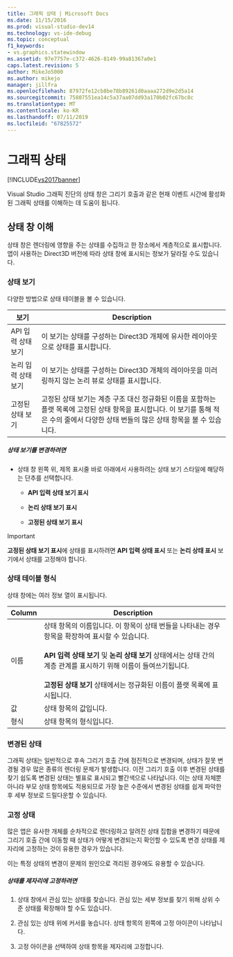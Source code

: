 ```yaml
---
title: 그래픽 상태 | Microsoft Docs
ms.date: 11/15/2016
ms.prod: visual-studio-dev14
ms.technology: vs-ide-debug
ms.topic: conceptual
f1_keywords:
- vs.graphics.statewindow
ms.assetid: 97e7757e-c372-4626-8149-99a81367a0e1
caps.latest.revision: 5
author: MikeJo5000
ms.author: mikejo
manager: jillfra
ms.openlocfilehash: 87972fe12cb8be78b89261d0aaaa272d9e2d5a14
ms.sourcegitcommit: 75807551ea14c5a37aa07dd93a170b02fc67bc8c
ms.translationtype: MT
ms.contentlocale: ko-KR
ms.lasthandoff: 07/11/2019
ms.locfileid: "67825572"
---
```

# <a name="graphics-state"></a>그래픽 상태
[!INCLUDE[vs2017banner](../includes/vs2017banner.md)]

Visual Studio 그래픽 진단의 상태 창은 그리기 호출과 같은 현재 이벤트 시간에 활성화된 그래픽 상태를 이해하는 데 도움이 됩니다.  
  
## <a name="understanding-the-state-window"></a>상태 창 이해  
 상태 창은 렌더링에 영향을 주는 상태를 수집하고 한 장소에서 계층적으로 표시합니다. 앱이 사용하는 Direct3D 버전에 따라 상태 창에 표시되는 정보가 달라질 수도 있습니다.  
  
### <a name="state-views"></a>상태 보기  
 다양한 방법으로 상태 테이블을 볼 수 있습니다.  
  
|보기|Description|  
|----------|-----------------|  
|API 입력 상태 보기|이 보기는 상태를 구성하는 Direct3D 개체에 유사한 레이아웃으로 상태를 표시합니다.|  
|논리 입력 상태 보기|이 보기는 상태를 구성하는 Direct3D 개체의 레이아웃을 미러링하지 않는 논리 뷰로 상태를 표시합니다.|  
|고정된 상태 보기|고정된 상태 보기는 계층 구조 대신 정규화된 이름을 포함하는 플랫 목록에 고정된 상태 항목을 표시합니다. 이 보기를 통해 적은 수의 줄에서 다양한 상태 번들의 많은 상태 항목을 볼 수 있습니다.|  
  
##### <a name="to-change-the-state-view"></a>상태 보기를 변경하려면  
  
- 상태 창 왼쪽 위, 제목 표시줄 바로 아래에서 사용하려는 상태 보기 스타일에 해당하는 단추를 선택합니다.  

  - **API 입력 상태 보기 표시**  

  - **논리 상태 보기 표시**  

  - **고정된 상태 보기 표시**  
  
> [!IMPORTANT]
> **고정된 상태 보기 표시**에 상태를 표시하려면 **API 입력 상태 표시** 또는 **논리 상태 표시** 보기에서 상태를 고정해야 합니다.  
  
### <a name="state-table-format"></a>상태 테이블 형식  
 상태 창에는 여러 정보 열이 표시됩니다.  
  
|Column|Description|  
|------------|-----------------|  
|이름|상태 항목의 이름입니다. 이 항목이 상태 번들을 나타내는 경우 항목을 확장하여 표시할 수 있습니다.<br /><br /> **API 입력 상태 보기** 및 **논리 상태 보기** 상태에서는 상태 간의 계층 관계를 표시하기 위해 이름이 들여쓰기됩니다.<br /><br /> **고정된 상태 보기** 상태에서는 정규화된 이름이 플랫 목록에 표시됩니다.|  
|값|상태 항목의 값입니다.|  
|형식|상태 항목의 형식입니다.|  
  
### <a name="changed-state"></a>변경된 상태  
 그래픽 상태는 일반적으로 후속 그리기 호출 간에 점진적으로 변경되며, 상태가 잘못 변경될 경우 많은 종류의 렌더링 문제가 발생합니다. 이전 그리기 호출 이후 변경된 상태를 찾기 쉽도록 변경된 상태는 별표로 표시되고 빨간색으로 나타납니다. 이는 상태 자체뿐 아니라 부모 상태 항목에도 적용되므로 가장 높은 수준에서 변경된 상태를 쉽게 파악한 후 세부 정보로 드릴다운할 수 있습니다.  
  
### <a name="pinning-state"></a>고정 상태  
 많은 앱은 유사한 개체를 순차적으로 렌더링하고 알려진 상태 집합을 변경하기 때문에 그리기 호출 간에 이동할 때 상태가 어떻게 변경되는지 확인할 수 있도록 변경 상태를 제자리에 고정하는 것이 유용한 경우가 있습니다.  
  
 이는 특정 상태의 변경이 문제의 원인으로 격리된 경우에도 유용할 수 있습니다.  
  
##### <a name="to-pin-state-in-place"></a>상태를 제자리에 고정하려면  
  
1. 상태 창에서 관심 있는 상태를 찾습니다. 관심 있는 세부 정보를 찾기 위해 상위 수준 상태를 확장해야 할 수도 있습니다.  
  
2. 관심 있는 상태 위에 커서를 놓습니다. 상태 항목의 왼쪽에 고정 아이콘이 나타납니다.  
  
3. 고정 아이콘을 선택하여 상태 항목을 제자리에 고정합니다.
